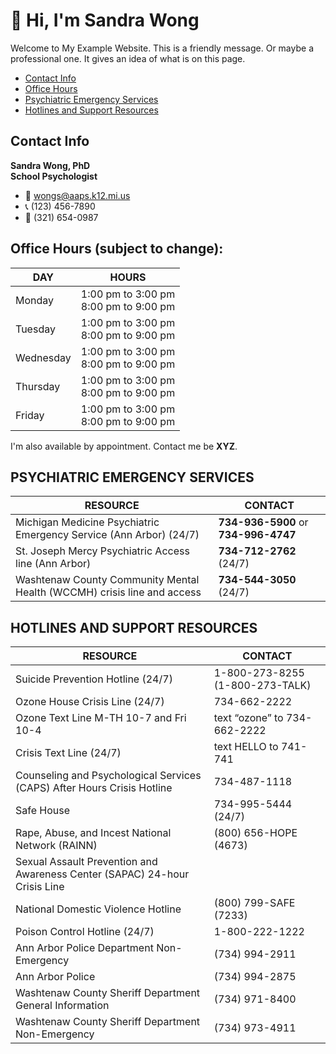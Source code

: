 # 👋 Hi, I'm Sandra Wong

Welcome to My Example Website. This is a friendly message. Or maybe a professional one. It gives an idea of what is on this page.

* [Contact Info](./#contact-info)
* [Office Hours](./#office-hours-subject-to-change)
* [Psychiatric Emergency Services](./#psychiatric-emergency-services)
* [Hotlines and Support Resources](./#hotlines-and-support-resources)

## Contact Info

**Sandra Wong, PhD\
School Psychologist**

* 📧 wongs@aaps.k12.mi.us
* 📞 (123) 456-7890
* 💬 (321) 654-0987

## Office Hours (subject to change):

| DAY       | HOURS                                       |
| --------- | ------------------------------------------- |
| Monday    | 1:00 pm to  3:00 pm<br />8:00 pm to 9:00 pm |
| Tuesday   | 1:00 pm to  3:00 pm<br />8:00 pm to 9:00 pm |
| Wednesday | 1:00 pm to  3:00 pm<br />8:00 pm to 9:00 pm |
| Thursday  | 1:00 pm to  3:00 pm<br />8:00 pm to 9:00 pm |
| Friday    | 1:00 pm to  3:00 pm<br />8:00 pm to 9:00 pm |

I'm also available by appointment. Contact me be **XYZ**.

## PSYCHIATRIC EMERGENCY SERVICES

| RESOURCE                                                     | CONTACT                              |
| ------------------------------------------------------------ | ------------------------------------ |
| Michigan Medicine Psychiatric Emergency Service (Ann Arbor)  (24/7) | **734-936-5900** or **734-996-4747** |
| St. Joseph Mercy Psychiatric Access line (Ann Arbor)         | **734-712-2762** (24/7)              |
| Washtenaw County Community Mental Health (WCCMH) crisis line and access | **734-544-3050** (24/7)              |

## HOTLINES AND SUPPORT RESOURCES

| RESOURCE                                                     | CONTACT                         |
| ------------------------------------------------------------ | ------------------------------- |
| Suicide Prevention Hotline (24/7)                            | 1-800-273-8255 (1-800-273-TALK) |
| Ozone House Crisis Line (24/7)                               | 734-662-2222                    |
| Ozone Text Line M-TH 10-7 and Fri 10-4                       | text “ozone” to 734-662-2222    |
| Crisis Text Line (24/7)                                      | text HELLO to 741-741           |
| Counseling and Psychological Services (CAPS) After Hours Crisis Hotline | 734-487-1118                    |
| Safe House                                                   | 734-995-5444 (24/7)             |
| Rape, Abuse, and Incest National Network (RAINN)             | (800) 656-HOPE (4673)           |
| Sexual Assault Prevention and Awareness Center (SAPAC) 24-hour Crisis Line |                                 |
| National Domestic Violence Hotline                           | (800) 799-SAFE (7233)           |
| Poison Control Hotline (24/7)                                | 1-800-222-1222                  |
| Ann Arbor Police Department Non-Emergency                    | (734) 994-2911                  |
| Ann Arbor Police                                             | (734) 994-2875                  |
| Washtenaw County Sheriff Department General Information      | (734) 971-8400                  |
| Washtenaw County Sheriff Department Non-Emergency            | (734) 973-4911                  |
